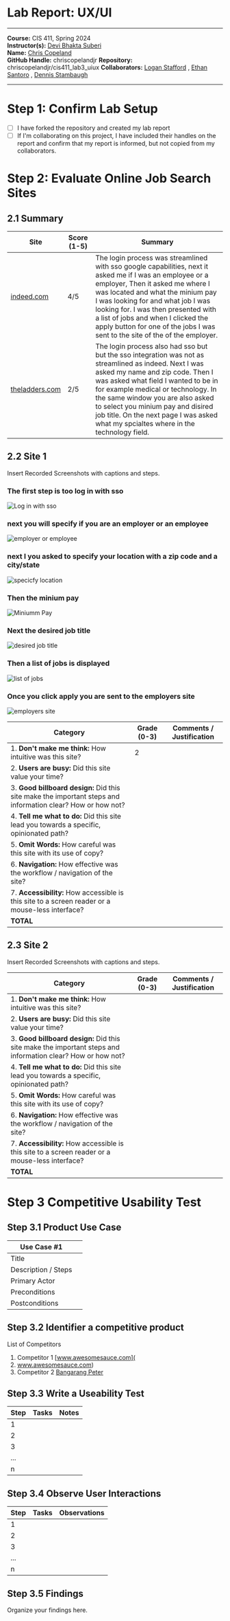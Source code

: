 # Lab Report: UX/UI
___
**Course:** CIS 411, Spring 2024  
**Instructor(s):** [Devi Bhakta Suberi](https://github.com/dsuberi)  
**Name:** [Chris Copeland](https://github.com/chriscopelandjr)  
**GitHub Handle:** chriscopelandjr
**Repository:** chriscopelandjr/cis411_lab3_uiux
**Collaborators:** [Logan Stafford](https://github.com/lstafford0424) ,
[Ethan Santoro](https://github.com/ethan-santoro) , [Dennis Stambaugh](https://github.com/DLSIII)
___

# Step 1: Confirm Lab Setup
- [ ] I have forked the repository and created my lab report
- [ ] If I'm collaborating on this project, I have included their handles on the report and confirm that my report is informed, but not copied from my collaborators.

# Step 2: Evaluate Online Job Search Sites

## 2.1 Summary
| Site | Score (1-5) | Summary |
|---|---|---|
| [indeed.com](https://www.indeed.com/) | 4/5 | The login process was streamlined with sso google capabilities, next it asked me if I was an employee or a employer, Then it asked me where I was located and what the minium pay I was looking for and what job I was looking for. I was then presented with a list of jobs and when I clicked the apply button for one of the jobs I was sent to the site of the of the employer. |
| [theladders.com](https://www.theladders.com/) | 2/5 | The login process also had sso but but the sso integration was not as streamlined as indeed. Next I was asked my name and zip code. Then I was asked what field I wanted to be in for example medical or technology. In the same window you are also asked to select you minium pay and disired job title. On the next page I was asked what my spcialtes where in the technology field.|

## 2.2 Site 1
Insert Recorded Screenshots with captions and steps.

### The first step is too log in with sso

![Log in with sso](https://github.com/chriscopelandjr/cis411_lab3_uiux/blob/4d255f20ff1a7883a0c9a93415b07f4f990c8e15/Screenshots/indeed/Screenshot%202024-04-17%20at%2010.28.09%E2%80%AFPM.png)

### next you will specify if you are an employer or an employee

![employer or employee](https://github.com/chriscopelandjr/cis411_lab3_uiux/blob/aae17a39e2e6b4989c0b9be9b757506b9dd46a3a/Screenshots/indeed/Screenshot%202024-04-17%20at%2010.28.31%E2%80%AFPM.png)

### next I you asked to specify your location with a zip code and a city/state

![specicfy location](https://github.com/chriscopelandjr/cis411_lab3_uiux/blob/aae17a39e2e6b4989c0b9be9b757506b9dd46a3a/Screenshots/indeed/Screenshot%202024-04-17%20at%2010.28.51%E2%80%AFPM.png)

### Then the minium pay

![Miniumm Pay](https://github.com/chriscopelandjr/cis411_lab3_uiux/blob/aae17a39e2e6b4989c0b9be9b757506b9dd46a3a/Screenshots/indeed/Screenshot%202024-04-17%20at%2010.29.08%E2%80%AFPM.png)

### Next the desired job title

![desired job title](https://github.com/chriscopelandjr/cis411_lab3_uiux/blob/aae17a39e2e6b4989c0b9be9b757506b9dd46a3a/Screenshots/indeed/Screenshot%202024-04-17%20at%2010.29.43%E2%80%AFPM.png)

### Then a list of jobs is displayed

![list of jobs](https://github.com/chriscopelandjr/cis411_lab3_uiux/blob/aae17a39e2e6b4989c0b9be9b757506b9dd46a3a/Screenshots/indeed/Screenshot%202024-04-17%20at%2010.31.50%E2%80%AFPM.png)

### Once you click apply you are sent to the employers site

![employers site](https://github.com/chriscopelandjr/cis411_lab3_uiux/blob/aae17a39e2e6b4989c0b9be9b757506b9dd46a3a/Screenshots/indeed/Screenshot%202024-04-17%20at%2010.31.58%E2%80%AFPM.png)


| Category | Grade (0-3) | Comments / Justification |
|---|---|---|
| 1. **Don't make me think:** How intuitive was this site? |  2 |   |
| 2. **Users are busy:** Did this site value your time?  |   |   |
| 3. **Good billboard design:** Did this site make the important steps and information clear? How or how not? |   |   |
| 4. **Tell me what to do:** Did this site lead you towards a specific, opinionated path? |   |   |
| 5. **Omit Words:** How careful was this site with its use of copy? |   |   |
| 6. **Navigation:** How effective was the workflow / navigation of the site? |   |   |
| 7. **Accessibility:** How accessible is this site to a screen reader or a mouse-less interface? |   |   |
| **TOTAL** |   |   |

## 2.3 Site 2
Insert Recorded Screenshots with captions and steps.

| Category | Grade (0-3) | Comments / Justification |
|---|---|---|
| 1. **Don't make me think:** How intuitive was this site? |   |   |
| 2. **Users are busy:** Did this site value your time?  |   |   |
| 3. **Good billboard design:** Did this site make the important steps and information clear? How or how not? |   |   |
| 4. **Tell me what to do:** Did this site lead you towards a specific, opinionated path? |   |   |
| 5. **Omit Words:** How careful was this site with its use of copy? |   |   |
| 6. **Navigation:** How effective was the workflow / navigation of the site? |   |   |
| 7. **Accessibility:** How accessible is this site to a screen reader or a mouse-less interface? |   |   |
| **TOTAL** |   |   |


# Step 3 Competitive Usability Test

## Step 3.1 Product Use Case

| Use Case #1 | |
|---|---|
| Title | |
| Description / Steps | |
| Primary Actor | |
| Preconditions | |
| Postconditions | |

## Step 3.2 Identifier a competitive product

List of Competitors
1. Competitor 1 [www.awesomesauce.com](
2. www.awesomesauce.com)
3. Competitor 2 [Bangarang Peter](https://www.youtube.com/watch?v=4PNOccSUb1Q)

## Step 3.3 Write a Useability Test

| Step | Tasks | Notes |
|---|---|---|
| 1 |   |   |
| 2 |   |   |
| 3 |   |   |
| ... |   |   |
| n |   |   |

## Step 3.4 Observe User Interactions

| Step | Tasks | Observations |
|---|---|---|
| 1 |   |   |
| 2 |   |   |
| 3 |   |   |
| ... |   |   |
| n |   |   |

## Step 3.5 Findings
Organize your findings here.